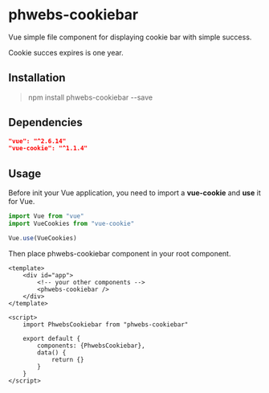 # phwebs-cookiebar

Vue simple file component for displaying cookie bar with simple success.

Cookie succes expires is one year.

## Installation

> npm install phwebs-cookiebar --save

## Dependencies

```json
"vue": "^2.6.14"
"vue-cookie": "^1.1.4"
```

## Usage

Before init your Vue application, you need to import a **vue-cookie** and **use** it for Vue.

```javascript
import Vue from "vue"
import VueCookies from "vue-cookie"

Vue.use(VueCookies)
```

Then place phwebs-cookiebar component in your root component.

```vue
<template>
    <div id="app">
        <!-- your other components -->
        <phwebs-cookiebar />
    </div>
</template>

<script>
    import PhwebsCookiebar from "phwebs-cookiebar"
    
    export default {
        components: {PhwebsCookiebar},
        data() {
            return {}
        }
    }
</script>
```